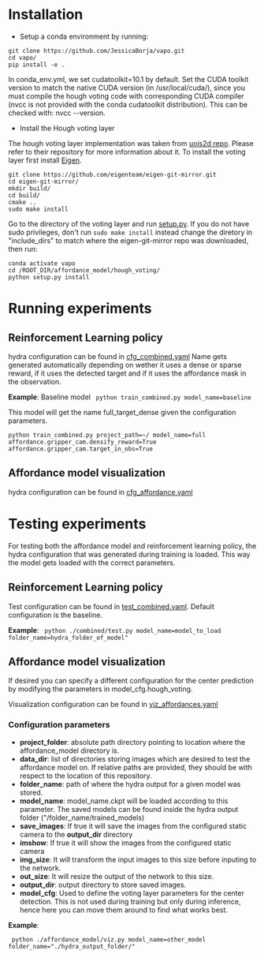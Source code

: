 # Installation
- Setup a conda environment by running:
```
git clone https://github.com/JessicaBorja/vapo.git
cd vapo/
pip install -e .
```

In conda_env.yml, we set cudatoolkit=10.1 by default. Set the CUDA toolkit version to match the native CUDA version (in /usr/local/cuda/), since you must compile the hough voting code with corresponding CUDA compiler (nvcc is not provided with the conda cudatoolkit distribution). This can be checked with: nvcc --version.

- Install the Hough voting layer

The hough voting layer implementation was taken from [uois2d repo](https://github.com/chrisdxie/uois/tree/uois2d). Please refer to their repository for more information about it. To install the voting layer first install [Eigen](https://eigen.tuxfamily.org/index.php?title=Main_Page).
```
git clone https://github.com/eigenteam/eigen-git-mirror.git
cd eigen-git-mirror/
mkdir build/
cd build/
cmake ..
sudo make install
```

Go to the directory of the voting layer and run [setup.py](./affordance_model/hough_voting/setup.py). If you do not have sudo privileges, don't run `sudo make install` instead change the diretory in "include_dirs" to match where the eigen-git-mirror repo was downloaded, then run: 

```
conda activate vapo
cd /ROOT_DIR/affordance_model/hough_voting/
python setup.py install
```

# Running experiments
## Reinforcement Learning policy
hydra configuration can be found in [cfg_combined.yaml]("./config/cfg_combined.yaml")
Name gets generated automatically depending on wether it uses a dense or sparse reward, if it uses the detected target and if it uses the affordance mask in the observation.

**Example**:
Baseline model
` python train_combined.py model_name=baseline`

This model will get the name full_target_dense given the configuration parameters.

`python train_combined.py project_path=~/ model_name=full affordance.gripper_cam.densify_reward=True affordance.gripper_cam.target_in_obs=True`

## Affordance model visualization
hydra configuration can be found in [cfg_affordance.yaml]("./config/cfg_affordance.yaml")

# Testing experiments
For testing both the affordance model and reinforcement learning policy, the hydra configuration that was generated during training is loaded. This way the model gets loaded with the correct parameters.

## Reinforcement Learning policy
Test configuration can be found in [test_combined.yaml]("./config/test/test_combined.yaml"). Default configuration is the baseline.

**Example**:
` python ./combined/test.py model_name=model_to_load folder_name=hydra_folder_of_model"`

## Affordance model visualization
If desired you can specify a different configuration for the center prediction by modifying the parameters in model_cfg.hough_voting.

Visualization configuration can be found in [viz_affordances.yaml]("./config/viz_affordances.yaml")

### Configuration parameters
- **project_folder**: absolute path directory pointing to location where the affordance_model directory is.
- **data_dir**: list of directories storing images which are desired to test the affordance model on. If relative paths are provided, they should be with respect to the location of this repository.
- **folder_name**: path of where the hydra output for a given model was stored.
- **model_name**: model_name.ckpt will be loaded according to this parameter. The saved models can be found inside the hydra output folder ("/folder_name/trained_models)
- **save_images**: If true it will save the images from the configured static camera to the **output_dir** directory
- **imshow**: If true it will show the images from the configured static camera
- **img_size**: It will transform the input images to this size before inputing to the network.
- **out_size**: It will resize the output of the network to this size.
- **output_dir**: output directory to store saved images.
- **model_cfg**: Used to define the voting layer parameters for the center detection. This is not used during training but only during inference, hence here you can move them around to find what works best.

**Example**:

` python ./affordance_model/viz.py model_name=other_model folder_name="./hydra_output_folder/"`
